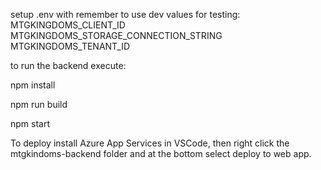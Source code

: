 setup .env with remember to use dev values for testing:
MTGKINGDOMS_CLIENT_ID
MTGKINGDOMS_STORAGE_CONNECTION_STRING
MTGKINGDOMS_TENANT_ID

to run the backend execute:

npm install

npm run build

npm start

To deploy install Azure App Services in VSCode, then right click the mtgkindoms-backend folder and at the bottom select deploy to web app.